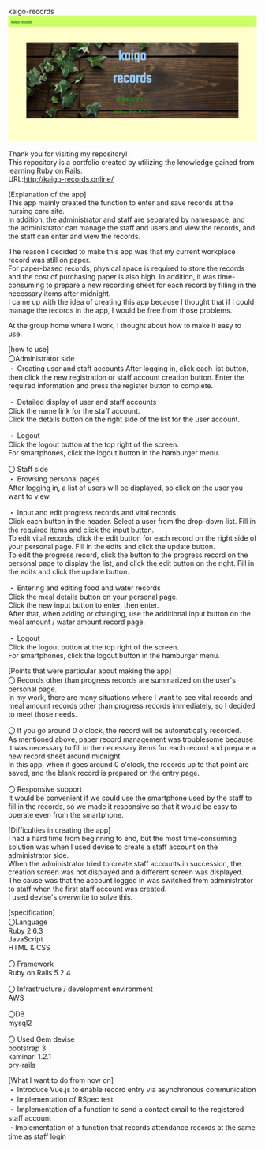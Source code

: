 kaigo-records<br>
![sample_image](https://github.com/a-yoshiyuki/kaigo-records/blob/master/FireShot%20Capture%20035%20-%20KaigoRecords%20-%20kaigo-records.online.png?raw=true)

Thank you for visiting my repository!<br>
This repository is a portfolio created by utilizing the knowledge gained from learning Ruby on Rails.<br>
URL:http://kaigo-records.online/

[Explanation of the app]<br>
This app mainly created the function to enter and save records at the nursing care site.<br>
In addition, the administrator and staff are separated by namespace, and the administrator can manage the staff and users and view the records, and the staff can enter and view the records.

The reason I decided to make this app was that my current workplace record was still on paper.<br>
For paper-based records, physical space is required to store the records and the cost of purchasing paper is also high. In addition, it was time-consuming to prepare a new recording sheet for each record by filling in the necessary items after midnight.<br>
I came up with the idea of creating this app because I thought that if I could manage the records in the app, I would be free from those problems.

At the group home where I work, I thought about how to make it easy to use.

[how to use]<br>
〇Administrator side<br>
・ Creating user and staff accounts
After logging in, click each list button, then click the new registration or staff account creation button.
Enter the required information and press the register button to complete.

・ Detailed display of user and staff accounts<br>
Click the name link for the staff account.<br>
Click the details button on the right side of the list for the user account.

・ Logout<br>
Click the logout button at the top right of the screen.<br>
For smartphones, click the logout button in the hamburger menu.

〇 Staff side<br>
・ Browsing personal pages<br>
After logging in, a list of users will be displayed, so click on the user you want to view.

・ Input and edit progress records and vital records<br>
Click each button in the header. Select a user from the drop-down list. Fill in the required items and click the input button.<br>
To edit vital records, click the edit button for each record on the right side of your personal page. Fill in the edits and click the update button.<br>
To edit the progress record, click the button to the progress record on the personal page to display the list, and click the edit button on the right. Fill in the edits and click the update button.

・ Entering and editing food and water records<br>
Click the meal details button on your personal page.<br>
Click the new input button to enter, then enter.<br>
After that, when adding or changing, use the additional input button on the meal amount / water amount record page.

・ Logout<br>
Click the logout button at the top right of the screen.<br>
For smartphones, click the logout button in the hamburger menu.

[Points that were particular about making the app]<br>
〇 Records other than progress records are summarized on the user's personal page.<br>
In my work, there are many situations where I want to see vital records and meal amount records other than progress records immediately, so I decided to meet those needs.

〇 If you go around 0 o'clock, the record will be automatically recorded.<br>
As mentioned above, paper record management was troublesome because it was necessary to fill in the necessary items for each record and prepare a new record sheet around midnight.<br>
In this app, when it goes around 0 o'clock, the records up to that point are saved, and the blank record is prepared on the entry page.

〇 Responsive support<br>
It would be convenient if we could use the smartphone used by the staff to fill in the records, so we made it responsive so that it would be easy to operate even from the smartphone.

[Difficulties in creating the app]<br>
I had a hard time from beginning to end, but the most time-consuming solution was when I used devise to create a staff account on the administrator side.<br>
When the administrator tried to create staff accounts in succession, the creation screen was not displayed and a different screen was displayed.<br>
The cause was that the account logged in was switched from administrator to staff when the first staff account was created.<br>
I used devise's overwrite to solve this.

[specification]<br>
〇Language<br>
   Ruby 2.6.3<br>
   JavaScript<br>
   HTML & CSS<br>
   
〇 Framework<br>
   Ruby on Rails 5.2.4
   
〇 Infrastructure / development environment<br>
   AWS
   
〇DB<br>
   mysql2
   
〇 Used Gem
   devise<br>
   bootstrap 3<br>
   kaminari 1.2.1<br>
   pry-rails
   
[What I want to do from now on]<br>
・ Introduce Vue.js to enable record entry via asynchronous communication<br>
・ Implementation of RSpec test<br>
・ Implementation of a function to send a contact email to the registered staff account<br>
・Implementation of a function that records attendance records at the same time as staff login<br>
